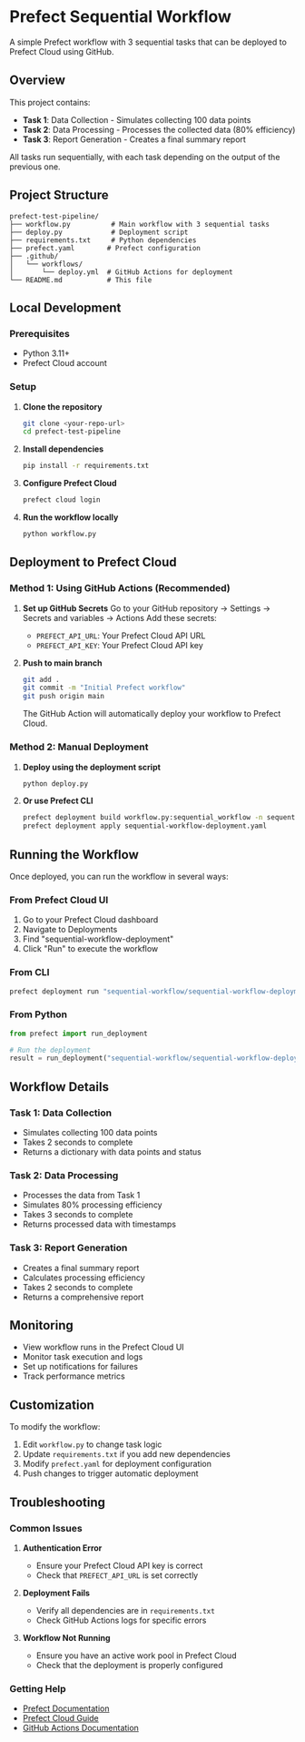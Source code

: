 # Prefect Sequential Workflow

A simple Prefect workflow with 3 sequential tasks that can be deployed to Prefect Cloud using GitHub.

## Overview

This project contains:
- **Task 1**: Data Collection - Simulates collecting 100 data points
- **Task 2**: Data Processing - Processes the collected data (80% efficiency)
- **Task 3**: Report Generation - Creates a final summary report

All tasks run sequentially, with each task depending on the output of the previous one.

## Project Structure

```
prefect-test-pipeline/
├── workflow.py          # Main workflow with 3 sequential tasks
├── deploy.py            # Deployment script
├── requirements.txt     # Python dependencies
├── prefect.yaml        # Prefect configuration
├── .github/
│   └── workflows/
│       └── deploy.yml  # GitHub Actions for deployment
└── README.md           # This file
```

## Local Development

### Prerequisites

- Python 3.11+
- Prefect Cloud account

### Setup

1. **Clone the repository**
   ```bash
   git clone <your-repo-url>
   cd prefect-test-pipeline
   ```

2. **Install dependencies**
   ```bash
   pip install -r requirements.txt
   ```

3. **Configure Prefect Cloud**
   ```bash
   prefect cloud login
   ```

4. **Run the workflow locally**
   ```bash
   python workflow.py
   ```

## Deployment to Prefect Cloud

### Method 1: Using GitHub Actions (Recommended)

1. **Set up GitHub Secrets**
   Go to your GitHub repository → Settings → Secrets and variables → Actions
   Add these secrets:
   - `PREFECT_API_URL`: Your Prefect Cloud API URL
   - `PREFECT_API_KEY`: Your Prefect Cloud API key

2. **Push to main branch**
   ```bash
   git add .
   git commit -m "Initial Prefect workflow"
   git push origin main
   ```

   The GitHub Action will automatically deploy your workflow to Prefect Cloud.

### Method 2: Manual Deployment

1. **Deploy using the deployment script**
   ```bash
   python deploy.py
   ```

2. **Or use Prefect CLI**
   ```bash
   prefect deployment build workflow.py:sequential_workflow -n sequential-workflow
   prefect deployment apply sequential-workflow-deployment.yaml
   ```

## Running the Workflow

Once deployed, you can run the workflow in several ways:

### From Prefect Cloud UI
1. Go to your Prefect Cloud dashboard
2. Navigate to Deployments
3. Find "sequential-workflow-deployment"
4. Click "Run" to execute the workflow

### From CLI
```bash
prefect deployment run "sequential-workflow/sequential-workflow-deployment"
```

### From Python
```python
from prefect import run_deployment

# Run the deployment
result = run_deployment("sequential-workflow/sequential-workflow-deployment")
```

## Workflow Details

### Task 1: Data Collection
- Simulates collecting 100 data points
- Takes 2 seconds to complete
- Returns a dictionary with data points and status

### Task 2: Data Processing
- Processes the data from Task 1
- Simulates 80% processing efficiency
- Takes 3 seconds to complete
- Returns processed data with timestamps

### Task 3: Report Generation
- Creates a final summary report
- Calculates processing efficiency
- Takes 2 seconds to complete
- Returns a comprehensive report

## Monitoring

- View workflow runs in the Prefect Cloud UI
- Monitor task execution and logs
- Set up notifications for failures
- Track performance metrics

## Customization

To modify the workflow:

1. Edit `workflow.py` to change task logic
2. Update `requirements.txt` if you add new dependencies
3. Modify `prefect.yaml` for deployment configuration
4. Push changes to trigger automatic deployment

## Troubleshooting

### Common Issues

1. **Authentication Error**
   - Ensure your Prefect Cloud API key is correct
   - Check that `PREFECT_API_URL` is set correctly

2. **Deployment Fails**
   - Verify all dependencies are in `requirements.txt`
   - Check GitHub Actions logs for specific errors

3. **Workflow Not Running**
   - Ensure you have an active work pool in Prefect Cloud
   - Check that the deployment is properly configured

### Getting Help

- [Prefect Documentation](https://docs.prefect.io/)
- [Prefect Cloud Guide](https://docs.prefect.io/cloud/)
- [GitHub Actions Documentation](https://docs.github.com/en/actions)
